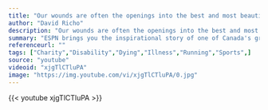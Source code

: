 ```yaml
---
title: "Our wounds are often the openings into the best and most beautiful part of us."
author: "David Richo"
description: "Our wounds are often the openings into the best and most beautiful part of us. - David Richo quotes from GetInspired365.com"
summary: "ESPN brings you the inspirational story of one of Canada's greatest heroes... Terry Fox"
referenceurl: ""
tags: ["Charity","Disability","Dying","Illness","Running","Sports",]
source: "youtube"
videoid: "xjgTlCTluPA"
image: "https://img.youtube.com/vi/xjgTlCTluPA/0.jpg"
---
```


{{< youtube xjgTlCTluPA >}}

